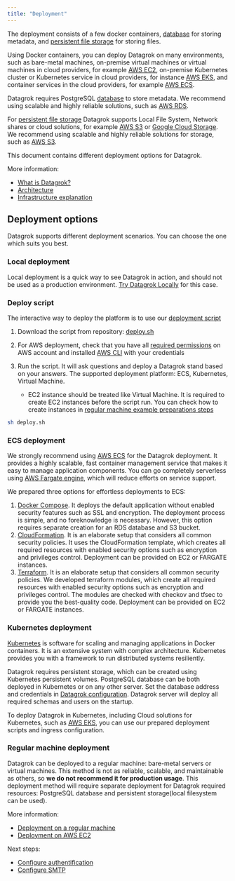 ```yaml
---
title: "Deployment"
---
```


The deployment consists of a few docker containers, [database](../infrastructure.md#database) for storing metadata,
and [persistent file storage](../infrastructure.md#storage) for storing files.

Using Docker containers, you can deploy Datagrok on many environments, such as bare-metal machines,
on-premise virtual machines or virtual machines in cloud providers, for example [AWS EC2](https://aws.amazon.com/ec2/),
on-premise Kubernetes cluster or Kubernetes service in cloud providers, for
instance [AWS EKS](https://aws.amazon.com/eks/), and container services in the cloud providers, for
example [AWS ECS](https://aws.amazon.com/ecs/).

Datagrok requires PostgreSQL [database](../infrastructure.md#database) to store metadata.
We recommend using scalable and highly reliable solutions, such as [AWS RDS](https://aws.amazon.com/rds/).

For [persistent file storage](../infrastructure.md#storage) Datagrok supports Local File System, Network shares or cloud
solutions, for example [AWS S3](https://aws.amazon.com/s3/) or [Google Cloud Storage](https://cloud.google.com/storage).
We recommend using scalable and highly reliable solutions for storage, such as [AWS S3](https://aws.amazon.com/s3/).

This document contains different deployment options for Datagrok.

More information:

* [What is Datagrok?](../../../home.md)
* [Architecture](../architecture.md)
* [Infrastructure explanation](../infrastructure.md)

## Deployment options

Datagrok supports different deployment scenarios. You can choose the one which suits you best.

### Local deployment

Local deployment is a quick way to see Datagrok in action, and should not be used as a production environment.
[Try Datagrok Locally](docker-compose.mdx) for this case.

### Deploy script

The interactive way to deploy the platform is to use
our [deployment script](https://github.com/datagrok-ai/public/blob/master/help/develop/admin/deploy/deploy.sh)

1. Download the script from
   repository: [deploy.sh](https://raw.githubusercontent.com/datagrok-ai/public/master/help/develop/admin/deploy/deploy.sh)
2. For AWS deployment, check that you have
   all [required permissions](https://github.com/datagrok-ai/public/blob/master/help/develop/admin/deploy/iam.list)
   on AWS account and installed [AWS CLI](https://docs.aws.amazon.com/cli/latest/userguide/getting-started-install.html) with your credentials
3. Run the script. It will ask questions and deploy a Datagrok stand based on your answers. The supported deployment
   platform:
   ECS, Kubernetes, Virtual Machine.

   * EC2 instance should be treated like Virtual Machine. It is required to create EC2 instances before the script run.
     You can check how to create instances
     in [regular machine example preparations steps](deploy-regular.md#preparations)

```bash
sh deploy.sh
```

### ECS deployment

We strongly recommend using [AWS ECS](https://aws.amazon.com/ecs/) for the Datagrok deployment. It provides a highly
scalable, fast container management service that makes it easy to manage application components. You can go completely
serverless using [AWS Fargate engine](https://aws.amazon.com/fargate/), which will reduce efforts on service support.

We prepared three options for effortless deployments to ECS:

1. [Docker Compose](deploy-amazon-ecs.md). It deploys the default application without enabled security features such as
   SSL and encryption. The deployment process is simple, and no foreknowledge is necessary. However, this option
   requires separate creation for an RDS database and S3 bucket.
2. [CloudFormation](deploy-amazon-cloudformation.md). It is an elaborate setup that considers all common security
   policies. It uses the CloudFormation template, which creates all required resources with enabled security options
   such as encryption and privileges control. Deployment can be provided on EC2 or FARGATE instances.
3. [Terraform](deploy-amazon-terraform.md). It is an elaborate setup that considers all common security
   policies. We developed terraform modules, which create all required resources with enabled security options
   such as encryption and privileges control. The modules are checked with checkov and tfsec to provide you the best-quality code. Deployment can be provided on EC2 or FARGATE instances.

### Kubernetes deployment

[Kubernetes](https://kubernetes.io/) is software for scaling and managing applications in Docker containers. It is an
extensive system with complex architecture. Kubernetes provides you with a framework to run distributed systems
resiliently.

Datagrok requires persistent storage, which can be created using Kubernetes persistent volumes. PostgreSQL database can
be both deployed in Kubernetes or on any other server. Set the database address and credentials
in [Datagrok configuration](../configuration.md). Datagrok server will deploy all required schemas and users on the
startup.

To deploy Datagrok in Kubernetes, including Cloud solutions for Kubernetes, such
as [AWS EKS](https://aws.amazon.com/eks/), you can use our prepared deployment scripts and ingress configuration.

### Regular machine deployment

Datagrok can be deployed to a regular machine: bare-metal servers or virtual machines. This method is not as reliable,
scalable, and maintainable as others, so **we do not recommend it for production usage**. This deployment method will
require separate deployment for Datagrok required resources: PostgreSQL database and persistent storage(local filesystem
can be used).

More information:

* [Deployment on a regular machine](deploy-regular.md)
* [Deployment on AWS EC2](deploy-amazon-ec2.md)

Next steps:

* [Configure authentification](../configure-auth.md)
* [Configure SMTP](../configure-smtp.md)
